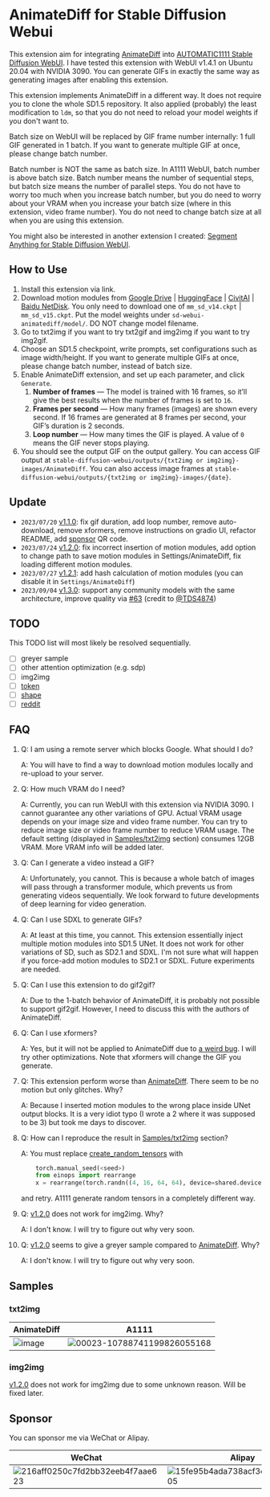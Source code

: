 # AnimateDiff for Stable Diffusion Webui

This extension aim for integrating [AnimateDiff](https://github.com/guoyww/AnimateDiff/) into [AUTOMATIC1111 Stable Diffusion WebUI](https://github.com/AUTOMATIC1111/stable-diffusion-webui). I have tested this extension with WebUI v1.4.1 on Ubuntu 20.04 with NVIDIA 3090. You can generate GIFs in exactly the same way as generating images after enabling this extension.

This extension implements AnimateDiff in a different way. It does not require you to clone the whole SD1.5 repository. It also applied (probably) the least modification to `ldm`, so that you do not need to reload your model weights if you don't want to.

Batch size on WebUI will be replaced by GIF frame number internally: 1 full GIF generated in 1 batch. If you want to generate multiple GIF at once, please change batch number. 

Batch number is NOT the same as batch size. In A1111 WebUI, batch number is above batch size. Batch number means the number of sequential steps, but batch size means the number of parallel steps. You do not have to worry too much when you increase batch number, but you do need to worry about your VRAM when you increase your batch size (where in this extension, video frame number). You do not need to change batch size at all when you are using this extension.

You might also be interested in another extension I created: [Segment Anything for Stable Diffusion WebUI](https://github.com/continue-revolution/sd-webui-segment-anything).

## How to Use

1. Install this extension via link.
2. Download motion modules from [Google Drive](https://drive.google.com/drive/folders/1EqLC65eR1-W-sGD0Im7fkED6c8GkiNFI) | [HuggingFace](https://huggingface.co/guoyww/animatediff) | [CivitAI](https://civitai.com/models/108836) | [Baidu NetDisk](https://pan.baidu.com/s/18ZpcSM6poBqxWNHtnyMcxg?pwd=et8y). You only need to download one of `mm_sd_v14.ckpt` | `mm_sd_v15.ckpt`. Put the model weights under `sd-webui-animatediff/model/`. DO NOT change model filename.
3. Go to txt2img if you want to try txt2gif and img2img if you want to try img2gif.
4. Choose an SD1.5 checkpoint, write prompts, set configurations such as image width/height. If you want to generate multiple GIFs at once, please change batch number, instead of batch size.
5. Enable AnimateDiff extension, and set up each parameter, and click `Generate`.
   1. **Number of frames** — The model is trained with 16 frames, so it’ll give the best results when the number of frames is set to `16`.
   1. **Frames per second** — How many frames (images) are shown every second. If 16 frames are generated at 8 frames per second, your GIF’s duration is 2 seconds.
   1. **Loop number** — How many times the GIF is played. A value of `0` means the GIF never stops playing.
5. You should see the output GIF on the output gallery. You can access GIF output at `stable-diffusion-webui/outputs/{txt2img or img2img}-images/AnimateDiff`. You can also access image frames at `stable-diffusion-webui/outputs/{txt2img or img2img}-images/{date}`.

## Update

- `2023/07/20` [v1.1.0](https://github.com/continue-revolution/sd-webui-animatediff/releases/tag/v1.1.0): fix gif duration, add loop number, remove auto-download, remove xformers, remove instructions on gradio UI, refactor README, add [sponsor](#sponsor) QR code.
- `2023/07/24` [v1.2.0](https://github.com/continue-revolution/sd-webui-animatediff/releases/tag/v1.2.0): fix incorrect insertion of motion modules, add option to change path to save motion modules in Settings/AnimateDiff, fix loading different motion modules.
- `2023/07/27` [v1.2.1](https://github.com/continue-revolution/sd-webui-animatediff/releases/tag/v1.2.1): add hash calculation of motion modules (you can disable it in `Settings/AnimateDiff`)
- `2023/09/04` [v1.3.0](https://github.com/continue-revolution/sd-webui-animatediff/releases/tag/v1.3.0): support any community models with the same architecture, improve quality via [#63](https://github.com/continue-revolution/sd-webui-animatediff/issues/63) (credit to [@TDS4874](https://github.com/TDS4874))

## TODO
This TODO list will most likely be resolved sequentially.
- [ ] greyer sample
- [ ] other attention optimization (e.g. sdp)
- [ ] img2img
- [ ] [token](https://github.com/continue-revolution/sd-webui-animatediff/issues/4)
- [ ] [shape](https://github.com/continue-revolution/sd-webui-animatediff/issues/3)
- [ ] [reddit](https://www.reddit.com/r/StableDiffusion/comments/152n2cr/a1111_extension_of_animatediff_is_available/?sort=new)

## FAQ
1.  Q: I am using a remote server which blocks Google. What should I do?

    A: You will have to find a way to download motion modules locally and re-upload to your server.

2.  Q: How much VRAM do I need?

    A: Currently, you can run WebUI with this extension via NVIDIA 3090. I cannot guarantee any other variations of GPU. Actual VRAM usage depends on your image size and video frame number. You can try to reduce image size or video frame number to reduce VRAM usage. The default setting (displayed in [Samples/txt2img](#txt2img) section) consumes 12GB VRAM. More VRAM info will be added later.

3.  Q: Can I generate a video instead a GIF?

    A: Unfortunately, you cannot. This is because a whole batch of images will pass through a transformer module, which prevents us from generating videos sequentially. We look forward to future developments of deep learning for video generation.

4.  Q: Can I use SDXL to generate GIFs?

    A: At least at this time, you cannot. This extension essentially inject multiple motion modules into SD1.5 UNet. It does not work for other variations of SD, such as SD2.1 and SDXL. I'm not sure what will happen if you force-add motion modules to SD2.1 or SDXL. Future experiments are needed.

5.  Q: Can I use this extension to do gif2gif?

    A: Due to the 1-batch behavior of AnimateDiff, it is probably not possible to support gif2gif. However, I need to discuss this with the authors of AnimateDiff.

6.  Q: Can I use xformers?

    A: Yes, but it will not be applied to AnimateDiff due to [a weird bug](https://github.com/continue-revolution/sd-webui-animatediff/issues/2). I will try other optimizations. Note that xformers will change the GIF you generate.

7.  Q: This extension perform worse than [AnimateDiff](https://github.com/guoyww/AnimateDiff/). There seem to be no motion but only glitches. Why?

    A: Because I inserted motion modules to the wrong place inside UNet output blocks. It is a very idiot typo (I wrote a 2 where it was supposed to be 3) but took me days to discover.

8.  Q: How can I reproduce the result in [Samples/txt2img](#txt2img) section?

    A: You must replace [create_random_tensors](https://github.com/AUTOMATIC1111/stable-diffusion-webui/blob/master/modules/processing.py#L479-L537) with 
    ```python
        torch.manual_seed(<seed>)
        from einops import rearrange
        x = rearrange(torch.randn((4, 16, 64, 64), device=shared.device), 'c f h w -> f c h w')
    ```
    and retry. A1111 generate random tensors in a completely different way.

9. Q: [v1.2.0](https://github.com/continue-revolution/sd-webui-animatediff/releases/tag/v1.2.0) does not work for img2img. Why?

    A: I don't know. I will try to figure out why very soon.

10. Q: [v1.2.0](https://github.com/continue-revolution/sd-webui-animatediff/releases/tag/v1.2.0) seems to give a greyer sample compared to [AnimateDiff](https://github.com/guoyww/AnimateDiff/). Why?

    A: I don't know. I will try to figure out why very soon.

## Samples

### txt2img
| AnimateDiff | A1111 |
| --- | --- |
| ![image](https://user-images.githubusercontent.com/63914308/255306527-5105afe8-d497-4ab1-b5c4-37540e9601f8.gif) | ![00023-10788741199826055168](https://github.com/continue-revolution/sd-webui-animatediff/assets/63914308/c35a952a-a127-491b-876d-cda97771f7ee) |

### img2img
[v1.2.0](https://github.com/continue-revolution/sd-webui-animatediff/releases/tag/v1.2.0) does not work for img2img due to some unknown reason. Will be fixed later.

## Sponsor
You can sponsor me via WeChat or Alipay.

| WeChat | Alipay |
| --- | --- |
| ![216aff0250c7fd2bb32eeb4f7aae623](https://user-images.githubusercontent.com/63914308/232824466-21051be9-76ce-4862-bb0d-a431c186fce1.jpg) | ![15fe95b4ada738acf3e44c1d45a1805](https://user-images.githubusercontent.com/63914308/232824545-fb108600-729d-4204-8bec-4fd5cc8a14ec.jpg) |
